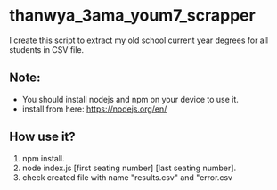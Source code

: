# thanwya_3ama_youm7_scrapper
I create this script to extract my old school current year degrees for all students in CSV file.

## Note:
- You should install nodejs and npm on your device to use it.
- install from here: https://nodejs.org/en/

## How use it?
1. npm install.
2. node index.js [first seating number] [last seating number].
3. check created file with name "results.csv" and "error.csv
